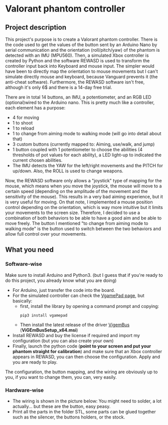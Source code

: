 # Valorant phantom controller
## Project description
 This project's purpose is to create a Valorant phantom controller. There is the code used to get the values of the button sent by an Arduino Nano by serial communication and the orientation (roll/pitch/yaw) of the phantom is detected with an IMU (MPU560).
Then, a simulated Xbox controller is created by Python and the software REWASD is used to transform the controller input back into Keyboard and mouse input. The simpler would have been to directly map the orientation to mouse movements but I can't simulate directly mouse and keyboard, because Vanguard prevents it (the anti-cheat software). Furthermore, the REWASD software isn't free, although it's only 6$ and there is a 14-day free trial.

There are in total 14 buttons, an IMU, a potentiometer, and an RGB LED (optional)wired to the Arduino nano. This is pretty much like a controller, each element has a purpose:
- 4 for moving 
- 1 to shoot
- 1 to reload
- 1 to change from aiming mode to walking mode (will go into detail about that)
- 3 custom buttons (currently mapped to: Aiming, use/walk, and jump)
- 1 button coupled with 1 potentiometer to choose the abilities (4 thresholds of pot values for each ability), a LED light-up to indicated the current chosen abilities.
- The IMU detects the YAW for the left/right movements and the PITCH for up/down. Also, the ROLL is used to change weapons.

Now, the REWASD software only allows a "joystick" type of mapping for the mouse, which means when you move the joystick, the mouse will move to a certain speed (depending on the amplitude of the movement and the sensitivity of the mouse). This results in a very bad aiming experience, but it is very useful for moving. On that note, I implemented a mouse position control depending on the orientation, which is way more intuitive but it limits your movements to the screen size. Therefore, I decided to use a combination of both behaviors to be able to have a good aim and be able to move freely. The button I mentioned "to change from aiming mode to walking mode" is the button used to switch between the two behaviors and allow full control over your movements.

## What you need
### Software-wise
Make sure to install Arduino and Python3. (but I guess that if you're ready to do this project, you already know what you are doing)
- For Arduino, just transfer the code into the board. 
- For the simulated controller can check the [VgamePad page](https://pypi.org/project/vgamepad/), but basically:
    - first, install the library by opening a command prompt and copying:
        ```
        pip3 install vgamepad
        ```
    - Then install the latest release of the driver [VigemBus](https://github.com/ViGEm/ViGEmBus/releases) (**ViGEmBusSetup_x64.msi**)
- Install REWASD and buy the license if required and import my configuration (but you can also create your own)
- Finally, launch the python code (**point to your screen and put your phantom straight for calibration**) and make sure that an Xbox controller appears in REWASD, you can then choose the configuration. Apply and you are ready to play.

The configuration, the button mapping, and the wiring are obviously up to you, if you want to change them, you can, very easily.

 ### Hardware-wise
- The wiring is shown in the picture below:
  You might need to solder, a lot actually... but these are the button, easy peasy.
- Print all the parts in the folder STL, some parts can be glued together such as the silencer, the buttons holders, or the stock.
